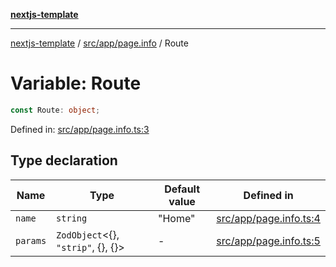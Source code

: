 [**nextjs-template**](../../../../README.md)

---

[nextjs-template](../../../../README.md) / [src/app/page.info](../README.md) / Route

# Variable: Route

```ts
const Route: object;
```

Defined in: [src/app/page.info.ts:3](https://github.com/Its-Satyajit/nextjs-template/blob/main/src/app/page.info.ts#L3)

## Type declaration

| Name                         | Type                                       | Default value | Defined in                                                                                                                                      |
| ---------------------------- | ------------------------------------------ | ------------- | ----------------------------------------------------------------------------------------------------------------------------------------------- |
| <a id="name"></a> `name`     | `string`                                   | "Home"        | [src/app/page.info.ts:4](https://github.com/Its-Satyajit/nextjs-template/blob/main/src/app/page.info.ts#L4) |
| <a id="params"></a> `params` | `ZodObject`\<\{\}, `"strip"`, \{\}, \{\}\> | -             | [src/app/page.info.ts:5](https://github.com/Its-Satyajit/nextjs-template/blob/main/src/app/page.info.ts#L5) |
